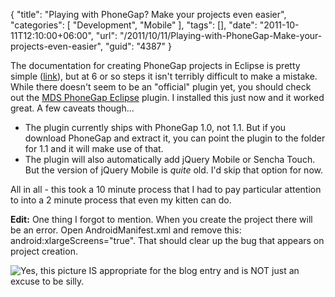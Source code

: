 {
	"title": "Playing with PhoneGap? Make your projects even easier",
	"categories": [
		"Development",
		"Mobile"
	],
	"tags": [],
	"date": "2011-10-11T12:10:00+06:00",
	"url": "/2011/10/11/Playing-with-PhoneGap-Make-your-projects-even-easier",
	"guid": "4387"
}

The documentation for creating PhoneGap projects in Eclipse is pretty simple (<a href="http://www.phonegap.com/start#android">link</a>), but at 6 or so steps it isn't terribly difficult to make a mistake. While there doesn't seem to be an "official" plugin yet, you should check out the <a href="http://wiki.phonegap.com/w/page/34483744/PhoneGap%20Eclipse%20PlugIn%20for%20Android">MDS PhoneGap Eclipse</a> plugin. I installed this just now and it worked great. A few caveats though...

<ul>
<li>The plugin currently ships with PhoneGap 1.0, not 1.1. But if you download PhoneGap and extract it, you can point the plugin to the folder for 1.1 and it will make use of that.
<li>The plugin will also automatically add jQuery Mobile or Sencha Touch. But the version of jQuery Mobile is <i>quite</i> old. I'd skip that option for now.
</ul>

All in all - this took a 10 minute process that I had to pay particular attention to into a 2 minute process that even my kitten can do. 

<b>Edit:</b> One thing I forgot to mention. When you create the project there will be an error. Open AndroidManifest.xml and remove this: android:xlargeScreens="true". That should clear up the bug that appears on project creation.

<img src="http://www.raymondcamden.com/images/kitten-mind-meld.jpg" title="Yes, this picture IS appropriate for the blog entry and is NOT just an excuse to be silly." />